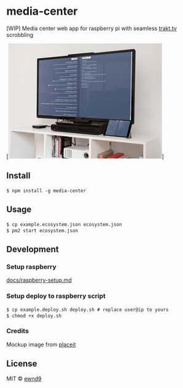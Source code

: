 # media-center

[WIP] Media center web app for raspberry pi with seamless [trakt.tv](http://trakt.tv/) scrobbling

[![title-image](/mockup.jpg?raw=true)]

## Install

```
$ npm install -g media-center
```

## Usage

```
$ cp example.ecosystem.json ecosystem.json
$ pm2 start ecosystem.json
```

## Development

### Setup raspberry

[docs/raspberry-setup.md](docs/raspberry-setup.md)

### Setup deploy to raspberry script

```
$ cp example.deploy.sh deploy.sh # replace user@ip to yours
$ chmod +x deploy.sh
```

### Credits

Mockup image from [placeit](https://placeit.net/stages/flat-screen-and-ipad-mini-mockup-at-home-a4667?f_devices=tv)

## License

MIT © [ewnd9](http://ewnd9.com)
